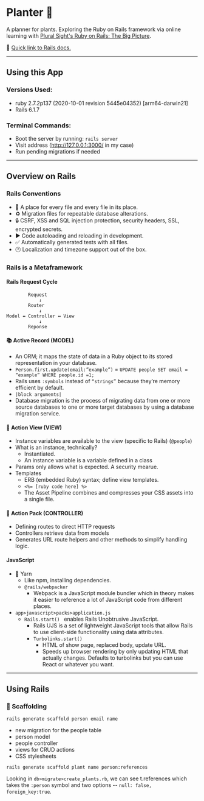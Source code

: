 # Planter :seedling:
A planner for plants. Exploring the Ruby on Rails framework via online learning with [Plural Sight's Ruby on Rails: The Big Picture](https://app.pluralsight.com/library/courses/ruby-rails-big-picture/table-of-contents).

:railway_car: [Quick link to Rails docs.](https://guides.rubyonrails.org/v3.2/getting_started.html)

---
## Using this App
### Versions Used:
- ruby 2.7.2p137 (2020-10-01 revision 5445e04352) [arm64-darwin21]
- Rails 6.1.7

### Terminal Commands:
- Boot the server by running: ```rails server```
- Visit address (http://127.0.0.1:3000/ in my case)
- Run pending migrations if needed
---
## Overview on Rails
### Rails Conventions
- :file_folder: A place for every file and every file in its place.
- :recycle: Migration files for repeatable database alterations.
- :lock: CSRF, XSS and SQL injection protection, security headers, SSL, encrypted secrets.
- :arrow_forward: Code autoloading and reloading in development.
- :white_check_mark: Automatically generated tests with all files.
- :clock1: Localization and timezone support out of the box.

### Rails is a Metaframework
#### Rails Request Cycle 
```
        Request 
            ↓ 
        Router
            ↓
Model ↔ Controller ↔ View
            ↓
        Reponse
```

#### :books: Active Record (MODEL)
- An ORM; it maps the state of data in a Ruby object to its stored representation in your database.
- `Person.first.update(email:”example”)` = `UPDATE people SET email = “example” WHERE people.id =1;`
- Rails uses `:symbols` instead of `“strings”` because they’re memory efficient by default.
- `|block arguments|`
- Database migration is the process of migrating data from one or more source databases to one or more target databases by using a database migration service.


#### :eyes: Action View (VIEW)
- Instance variables are available to the view (specific to Rails) (`@people`)
- What is an instance, technically?
  - Instantiated.
  - An instance variable is a variable defined in a class
- Params only allows what is expected. A security mearue.
- Templates
  - ERB (embedded Ruby) syntax; define view templates.
  - `<%= [ruby code here] %>`
  - The Asset Pipeline combines and compresses your CSS assets into a single file.

#### :vertical_traffic_light: Action Pack (CONTROLLER)
- Defining routes to direct HTTP requests
- Controllers retrieve data from models
- Generates URL route helpers and other methods to simplify handling logic.

#### JavaScript
- :yarn: Yarn
  - Like npm, installing dependencies.
  - `@rails/webpacker`
    - Webpack is a JavaScript module bundler which in theory makes it easier to reference a lot of JavaScript code from different places.
- `app>javascript>packs>application.js`
  - `Rails.start() ` enables Rails Unobtrusive JavaScript.
    - Rails UJS is a set of lightweight JavaScript tools that allow Rails to use client-side functionality using data attributes.
    - `Turbolinks.start()`
      - HTML of show page, replaced body, update URL.
      - Speeds up browser rendering by only updating HTML that actually changes.
      Defaults to turbolinks but you can use React or whatever you want.
---
## Using Rails
### :bricks: Scaffolding
```rails generate scaffold person email name```
- new migration for the people table
- person model
- people controller
- views for CRUD actions
- CSS stylesheets

```rails generate scaffold plant name person:references```

Looking in ``db>migrate>create_plants.rb``, we can see t.references which takes the ``:person`` symbol and two options -- ``null: false, foreign_key:true``.